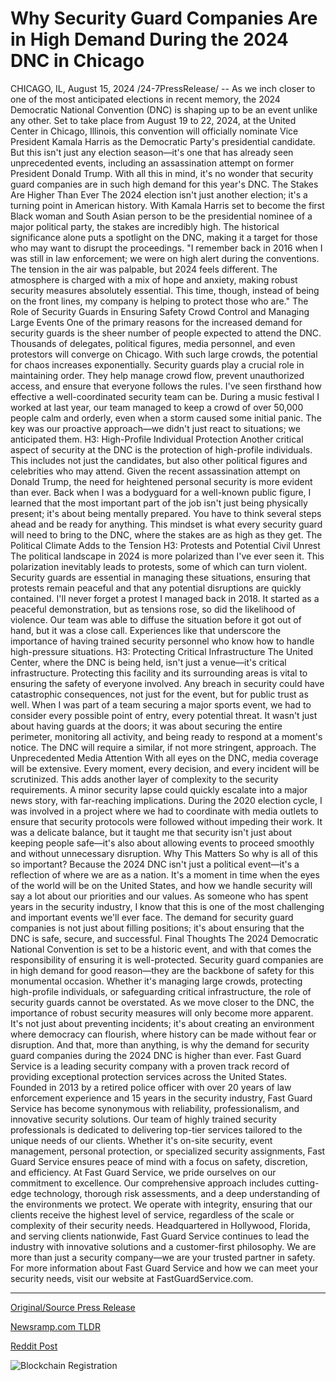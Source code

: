 # Why Security Guard Companies Are in High Demand During the 2024 DNC in Chicago

CHICAGO, IL, August 15, 2024 /24-7PressRelease/ -- As we inch closer to one of the most anticipated elections in recent memory, the 2024 Democratic National Convention (DNC) is shaping up to be an event unlike any other. Set to take place from August 19 to 22, 2024, at the United Center in Chicago, Illinois, this convention will officially nominate Vice President Kamala Harris as the Democratic Party's presidential candidate. But this isn't just any election season—it's one that has already seen unprecedented events, including an assassination attempt on former President Donald Trump. With all this in mind, it's no wonder that security guard companies are in such high demand for this year's DNC.  The Stakes Are Higher Than Ever  The 2024 election isn't just another election; it's a turning point in American history. With Kamala Harris set to become the first Black woman and South Asian person to be the presidential nominee of a major political party, the stakes are incredibly high. The historical significance alone puts a spotlight on the DNC, making it a target for those who may want to disrupt the proceedings.  "I remember back in 2016 when I was still in law enforcement; we were on high alert during the conventions. The tension in the air was palpable, but 2024 feels different. The atmosphere is charged with a mix of hope and anxiety, making robust security measures absolutely essential. This time, though, instead of being on the front lines, my company is helping to protect those who are."  The Role of Security Guards in Ensuring Safety  Crowd Control and Managing Large Events  One of the primary reasons for the increased demand for security guards is the sheer number of people expected to attend the DNC. Thousands of delegates, political figures, media personnel, and even protestors will converge on Chicago. With such large crowds, the potential for chaos increases exponentially.  Security guards play a crucial role in maintaining order. They help manage crowd flow, prevent unauthorized access, and ensure that everyone follows the rules. I've seen firsthand how effective a well-coordinated security team can be. During a music festival I worked at last year, our team managed to keep a crowd of over 50,000 people calm and orderly, even when a storm caused some initial panic. The key was our proactive approach—we didn't just react to situations; we anticipated them.  H3: High-Profile Individual Protection  Another critical aspect of security at the DNC is the protection of high-profile individuals. This includes not just the candidates, but also other political figures and celebrities who may attend. Given the recent assassination attempt on Donald Trump, the need for heightened personal security is more evident than ever.  Back when I was a bodyguard for a well-known public figure, I learned that the most important part of the job isn't just being physically present; it's about being mentally prepared. You have to think several steps ahead and be ready for anything. This mindset is what every security guard will need to bring to the DNC, where the stakes are as high as they get.  The Political Climate Adds to the Tension H3: Protests and Potential Civil Unrest The political landscape in 2024 is more polarized than I've ever seen it. This polarization inevitably leads to protests, some of which can turn violent. Security guards are essential in managing these situations, ensuring that protests remain peaceful and that any potential disruptions are quickly contained.  I'll never forget a protest I managed back in 2018. It started as a peaceful demonstration, but as tensions rose, so did the likelihood of violence. Our team was able to diffuse the situation before it got out of hand, but it was a close call. Experiences like that underscore the importance of having trained security personnel who know how to handle high-pressure situations.  H3: Protecting Critical Infrastructure  The United Center, where the DNC is being held, isn't just a venue—it's critical infrastructure. Protecting this facility and its surrounding areas is vital to ensuring the safety of everyone involved. Any breach in security could have catastrophic consequences, not just for the event, but for public trust as well.  When I was part of a team securing a major sports event, we had to consider every possible point of entry, every potential threat. It wasn't just about having guards at the doors; it was about securing the entire perimeter, monitoring all activity, and being ready to respond at a moment's notice. The DNC will require a similar, if not more stringent, approach.  The Unprecedented Media Attention With all eyes on the DNC, media coverage will be extensive. Every moment, every decision, and every incident will be scrutinized. This adds another layer of complexity to the security requirements. A minor security lapse could quickly escalate into a major news story, with far-reaching implications.  During the 2020 election cycle, I was involved in a project where we had to coordinate with media outlets to ensure that security protocols were followed without impeding their work. It was a delicate balance, but it taught me that security isn't just about keeping people safe—it's also about allowing events to proceed smoothly and without unnecessary disruption.  Why This Matters  So why is all of this so important? Because the 2024 DNC isn't just a political event—it's a reflection of where we are as a nation. It's a moment in time when the eyes of the world will be on the United States, and how we handle security will say a lot about our priorities and our values.  As someone who has spent years in the security industry, I know that this is one of the most challenging and important events we'll ever face. The demand for security guard companies is not just about filling positions; it's about ensuring that the DNC is safe, secure, and successful.  Final Thoughts  The 2024 Democratic National Convention is set to be a historic event, and with that comes the responsibility of ensuring it is well-protected. Security guard companies are in high demand for good reason—they are the backbone of safety for this monumental occasion. Whether it's managing large crowds, protecting high-profile individuals, or safeguarding critical infrastructure, the role of security guards cannot be overstated.  As we move closer to the DNC, the importance of robust security measures will only become more apparent. It's not just about preventing incidents; it's about creating an environment where democracy can flourish, where history can be made without fear or disruption. And that, more than anything, is why the demand for security guard companies during the 2024 DNC is higher than ever.  Fast Guard Service is a leading security company with a proven track record of providing exceptional protection services across the United States. Founded in 2013 by a retired police officer with over 20 years of law enforcement experience and 15 years in the security industry, Fast Guard Service has become synonymous with reliability, professionalism, and innovative security solutions.  Our team of highly trained security professionals is dedicated to delivering top-tier services tailored to the unique needs of our clients. Whether it's on-site security, event management, personal protection, or specialized security assignments, Fast Guard Service ensures peace of mind with a focus on safety, discretion, and efficiency.  At Fast Guard Service, we pride ourselves on our commitment to excellence. Our comprehensive approach includes cutting-edge technology, thorough risk assessments, and a deep understanding of the environments we protect. We operate with integrity, ensuring that our clients receive the highest level of service, regardless of the scale or complexity of their security needs.  Headquartered in Hollywood, Florida, and serving clients nationwide, Fast Guard Service continues to lead the industry with innovative solutions and a customer-first philosophy. We are more than just a security company—we are your trusted partner in safety.  For more information about Fast Guard Service and how we can meet your security needs, visit our website at FastGuardService.com. 

---

[Original/Source Press Release](https://www.24-7pressrelease.com/press-release/513473/why-security-guard-companies-are-in-high-demand-during-the-2024-dnc-in-chicago)
                    

[Newsramp.com TLDR](None) 



[Reddit Post](https://www.reddit.com/r/Business_NewsRamp/comments/1et2qfa/2024_dnc_security_stakes_high_demand_for_security/) 



![Blockchain Registration](https://cdn.newsramp.app/24-7PressRelease/qrcode/248/15/waitQtcK.webp)